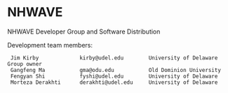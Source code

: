 # NHWAVE
NHWAVE Developer Group and Software Distribution

Development team members:

     Jim Kirby             kirby@udel.edu        University of Delaware            Group owner
     Gangfeng Ma           gma@odu.edu           Old Dominion University
     Fengyan Shi           fyshi@udel.edu        University of Delaware    
     Morteza Derakhti      derakhti@udel.edu     University of Delaware
